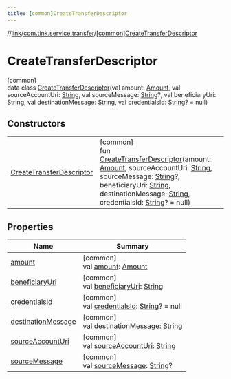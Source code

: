 ```yaml
---
title: [common]CreateTransferDescriptor
---
```

//[link](../../../index.html)/[com.tink.service.transfer](../index.html)/[[common]CreateTransferDescriptor](index.html)



# CreateTransferDescriptor



[common]\
data class [CreateTransferDescriptor](index.html)(val amount: [Amount](../../com.tink.model.misc/[common]-amount/index.html), val sourceAccountUri: [String](https://kotlinlang.org/api/latest/jvm/stdlib/kotlin/-string/index.html), val sourceMessage: [String](https://kotlinlang.org/api/latest/jvm/stdlib/kotlin/-string/index.html)?, val beneficiaryUri: [String](https://kotlinlang.org/api/latest/jvm/stdlib/kotlin/-string/index.html), val destinationMessage: [String](https://kotlinlang.org/api/latest/jvm/stdlib/kotlin/-string/index.html), val credentialsId: [String](https://kotlinlang.org/api/latest/jvm/stdlib/kotlin/-string/index.html)? = null)



## Constructors


| | |
|---|---|
| [CreateTransferDescriptor](-create-transfer-descriptor.html) | [common]<br>fun [CreateTransferDescriptor](-create-transfer-descriptor.html)(amount: [Amount](../../com.tink.model.misc/[common]-amount/index.html), sourceAccountUri: [String](https://kotlinlang.org/api/latest/jvm/stdlib/kotlin/-string/index.html), sourceMessage: [String](https://kotlinlang.org/api/latest/jvm/stdlib/kotlin/-string/index.html)?, beneficiaryUri: [String](https://kotlinlang.org/api/latest/jvm/stdlib/kotlin/-string/index.html), destinationMessage: [String](https://kotlinlang.org/api/latest/jvm/stdlib/kotlin/-string/index.html), credentialsId: [String](https://kotlinlang.org/api/latest/jvm/stdlib/kotlin/-string/index.html)? = null) |


## Properties


| Name | Summary |
|---|---|
| [amount](amount.html) | [common]<br>val [amount](amount.html): [Amount](../../com.tink.model.misc/[common]-amount/index.html) |
| [beneficiaryUri](beneficiary-uri.html) | [common]<br>val [beneficiaryUri](beneficiary-uri.html): [String](https://kotlinlang.org/api/latest/jvm/stdlib/kotlin/-string/index.html) |
| [credentialsId](credentials-id.html) | [common]<br>val [credentialsId](credentials-id.html): [String](https://kotlinlang.org/api/latest/jvm/stdlib/kotlin/-string/index.html)? = null |
| [destinationMessage](destination-message.html) | [common]<br>val [destinationMessage](destination-message.html): [String](https://kotlinlang.org/api/latest/jvm/stdlib/kotlin/-string/index.html) |
| [sourceAccountUri](source-account-uri.html) | [common]<br>val [sourceAccountUri](source-account-uri.html): [String](https://kotlinlang.org/api/latest/jvm/stdlib/kotlin/-string/index.html) |
| [sourceMessage](source-message.html) | [common]<br>val [sourceMessage](source-message.html): [String](https://kotlinlang.org/api/latest/jvm/stdlib/kotlin/-string/index.html)? |

